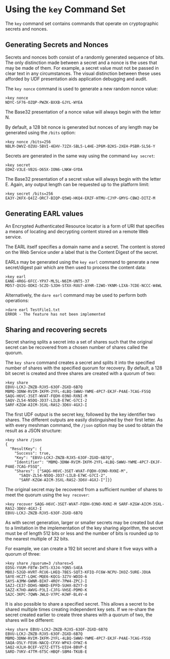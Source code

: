 
# Using the `key` Command Set

The `key` command set contains commands that operate on cryptographic secrets and
nonces.

## Generating Secrets and Nonces

Secrets and nonces both consist of a randomly generated sequence of bits. The
only distinction made between a secret and a nonce is the uses that may be 
made of them. For example, a secret value must not be passed in clear text in 
any circumstances. The visual distinction between these uses afforded by UDF 
presentation aids application debugging and audit.

The `key nonce` command is used to generate a new random nonce value:


````
>key nonce
NDYC-SF76-OZQP-PWZK-BXXB-GJYL-WYEA
````

The Base32 presentation of a nonce value will always begin with the letter N.

By default, a 128 bit nonce is generated but nonces of any length may be
generated using the `/bits` option:


````
>key nonce /bits=256
NBLM-DWVZ-OZUU-5BVI-4EHV-72ZX-SBL5-L4HE-2P6M-B2KS-2XEH-PSBR-SL56-Y
````

Secrets are generated in the same way using the command `key secret`:


````
>key secret
EDHZ-V3LE-VB2G-O65X-ION6-LNKW-GYDA
````

The Base32 presentation of a secret value will always begin with the letter E.
Again, any output length can be requested up to the platform limit:


````
>key secret /bits=256
EA3Y-2KFX-Q4IZ-ORC7-BIQP-Q5WQ-HKQ4-ERZF-HTMU-CJYP-GMYG-CBW2-DITZ-M
````

## Generating EARL values

An Encrypted Authenticated Resource locator is a form of URI that specifies 
a means of locating and decrypting content stored on a remote Web service.

The EARL itself specifies a domain name and a secret. The content is stored
on the Web Service under a label that is the Content Digest of the secret.

EARLs may be generated using the `key earl` command to generate
a new secret/digest pair which are then used to process the content data:


````
>key earl
EANE-4R6G-6FCC-YPX7-ML5L-N6IM-UNT5-37
MD57-QV2G-ODKI-5CZO-SJDH-STXX-RUU7-AYHR-I2WO-YKNM-LIXA-7CDE-NCCC-W4WL
````

Alternatively, the `dare earl` command may be used to perform both operations:


````
>dare earl TestFile1.txt
ERROR - The feature has not been implemented
````

## Sharing and recovering secrets

Secret sharing splits a secret into a set of shares such that the original
secret can be recovered from a chosen number of shares called the quorum.

The `key share` command creates a secret and splits it into the specified
number of shares with the specified quorum for recovery. By default, a 128
bit secret is created and three shares are created with a quorum of two:


````
>key share
EBVU-LCKJ-ZNZB-RJX5-63OF-ZGXD-6B7Q
MBMQ-3DNW-RVIM-IKFM-2YFL-4LBQ-SWWU-YWME-4PC7-EKJF-P4AE-7CAG-F5SQ
SAQG-H6VC-3SET-WVAT-FQDH-O3NO-RXNI-M
SAQV-ZL54-N5DQ-JD37-LILB-E7WC-G7CI-2
SARF-KZGW-AICM-3SXL-RAS2-3D6V-4GXJ-I
````

The first UDF output is the secret key, followed by the key identifier 
two shares. The different outputs are easily distinguished by their first 
letter. As with every meshman command, the `/json` option may be used to 
obtain the result as a JSON structure:


````
>key share /json
{
  "ResultKey": {
    "Success": true,
    "Key": "EBVU-LCKJ-ZNZB-RJX5-63OF-ZGXD-6B7Q",
    "Identifier": "MBMQ-3DNW-RVIM-IKFM-2YFL-4LBQ-SWWU-YWME-4PC7-EKJF-P4AE-7CAG-F5SQ",
    "Shares": ["SAQG-H6VC-3SET-WVAT-FQDH-O3NO-RXNI-M",
      "SAQV-ZL54-N5DQ-JD37-LILB-E7WC-G7CI-2",
      "SARF-KZGW-AICM-3SXL-RAS2-3D6V-4GXJ-I"]}}
````

The original secret may be recovered from a sufficient number of shares to
meet the quorum using the `key recover`:


````
>key recover SAQG-H6VC-3SET-WVAT-FQDH-O3NO-RXNI-M SARF-KZGW-AICM-3SXL-RAS2-3D6V-4GXJ-I
EBVU-LCKJ-ZNZB-RJX5-63OF-ZGXD-6B7Q
````

As with secret generation, larger or smaller secrets may be created but due
to a limitation in the implementation of the key sharing algorithm, the secret 
must be of length 512 bits or less and the number of bits is rounded up to
the nearest multiple of 32 bits.

For example, we can create a 192 bit secret and share it five ways with a quorum
of three:


````
>key share /quorum=3 /shares=5
ED5G-YVUM-FBTW-IHTS-X3J4-YQN5-S4EA
MBOJ-52GD-HVRT-RCU6-LHEQ-7BES-SQT3-KFIQ-FC6W-NCPU-IKOZ-5URE-JDUA
SAYE-HCZT-LQHC-MQE6-KQCG-3Z7V-WDIO-6
SAYS-A3MW-GWNR-BIH7-4ROY-7PW4-ZPCJ-I
SAZJ-CE37-DDHS-NBKD-EPFD-SUHX-BZY7-O
SAZZ-K7HO-AWVG-P3LI-CJFG-VHSE-PDMO-K
SA2C-3KPC-7QWN-JWLO-V7PC-HJWF-BL4V-4
````

It is also possible to share a specified secret. This allows a secret to be 
shared multiple times creating independent key sets. If we re-share the secret
created earlier to create three shares with a quorum of two, the shares will
be different:


````
>key share EBVU-LCKJ-ZNZB-RJX5-63OF-ZGXD-6B7Q
EBVU-LCKJ-ZNZB-RJX5-63OF-ZGXD-6B7Q
MBMQ-3DNW-RVIM-IKFM-2YFL-4LBQ-SWWU-YWME-4PC7-EKJF-P4AE-7CAG-F5SQ
SAQA-O5LY-FEU6-NACQ-CFXV-WP43-OYWZ-6
SAQ2-HJLH-BCEF-VZ7Z-ETT5-UIU4-BBVP-E
SARD-7VKV-47TM-6T5C-HBQF-SBM4-TKUB-E
````

